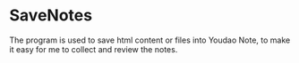 # SaveNotes
The program is used to save html content or files into Youdao Note, to make it easy for me to collect and review the notes.
